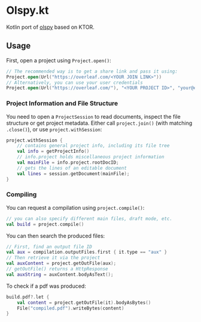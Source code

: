 # Olspy.kt
Kotlin port of [olspy](https://github.com/loglob/olspy) based on KTOR.

## Usage
First, open a project using `Project.open()`:
```kt
// The recommended way is to get a share link and pass it using:
Project.open(Url("https://overleaf.com/<YOUR JOIN LINK>"))
// Alternatively, you can use your user credentials
Project.open(Url("https://overleaf.com/"), "<YOUR PROJECT ID>", "your@email.here", "<YOUR PASSWORD>")
```
### Project Information and File Structure
You need to open a `ProjectSession` to read documents, inspect the file structure or get project metadata.
Either call `project.join()` (with matching `.close()`), or use `project.withSession`:
```kt
project.withSession {
    // contains general project info, including its file tree
    val info = getProjectInfo()
    // info.project holds miscellaneous project information
    val mainFile = info.project.rootDocID;
    // gets the lines of an editable document
    val lines = session.getDocument(mainFile);
}
```

### Compiling
You can request a compilation using `project.compile()`:
```kt
// you can also specify different main files, draft mode, etc.
val build = project.compile()
```
You can then search the produced files:
```kt
// First, find an output file ID
val aux = compilation.outputFiles.first { it.type == "aux" }
// Then retrieve it via the project
val auxContent = project.getOutFile(aux);
// getOutFile() returns a HttpResponse
val auxString = auxContent.bodyAsText();
```
To check if a pdf was produced:
```kt
build.pdf?.let {
    val content = project.getOutFile(it).bodyAsBytes()
    File("compiled.pdf").writeBytes(content)
}
```
